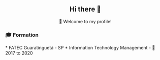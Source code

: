 <h2 align="center">
    Hi there 👋
</h2>
<p align="center">🚀 Welcome to my profile!</p>

<h3>🎓 Formation</h3>   
   * FATEC Guaratinguetá - SP
      * Information Technology Management - 📆 2017 to 2020
     
<!--
**fragadesiree/fragadesiree** is a ✨ _special_ ✨ repository because its `README.md` (this file) appears on your GitHub profile.

Here are some ideas to get you started:

- 🔭 I’m currently working on ...
- 🌱 I’m currently learning ...
- 👯 I’m looking to collaborate on ...
- 🤔 I’m looking for help with ...
- 💬 Ask me about ...
- 📫 How to reach me: ...
- 😄 Pronouns: ...
- ⚡ Fun fact: ...
-->
